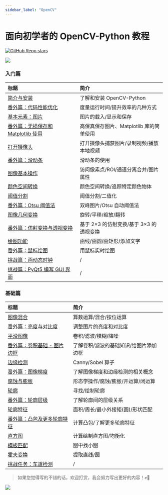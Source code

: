 ```yaml
---
sidebar_label: "OpenCV"
---
```


# 面向初学者的 OpenCV-Python 教程

[![GitHub Repo stars](https://img.shields.io/github/stars/CodecWang/opencv-python-tutorial?style=social)](https://github.com/CodecWang/opencv-python-tutorial)

![](https://cos.codec.wang/opencv-python-tutorial-amend-new-cover.png)

### 入门篇

| 标题                                                                                       | 简介                                     |
| :----------------------------------------------------------------------------------------- | :--------------------------------------- |
| [简介与安装](./start/01-introduction-and-installation.md)                                  | 了解和安装 OpenCV-Python                 |
| [番外篇：代码性能优化](./start/extra-01-code-optimization.md)                              | 度量运行时间/提升效率的几种方式          |
| [基本元素：图片](./start/02-basic-element-image.md)                                        | 图片的载入/显示和保存                    |
| [番外篇：无损保存和 Matplotlib 使用](./start/extra-02-high-quality-save-and-matplotlib.md) | 高保真保存图片、Matplotlib 库的简单使用  |
| [打开摄像头](./start/03-open-camera.md)                                                    | 打开摄像头捕获图片/录制视频/播放本地视频 |
| [番外篇：滑动条](./start/extra-03-trackbar.md)                                             | 滑动条的使用                             |
| [图像基本操作](./start/04-basic-operations.md)                                             | 访问像素点/ROI/通道分离合并/图片属性     |
| [颜色空间转换](./start/05-changing-colorspaces.md)                                         | 颜色空间转换/追踪特定颜色物体            |
| [阈值分割](./start/06-image-thresholding.md)                                               | 阈值分割/二值化                          |
| [番外篇：Otsu 阈值法](./start/extra-04-otsu-thresholding.md)                               | 双峰图片/Otsu 自动阈值法                 |
| [图像几何变换](./start/07-image-geometric-transformation.md)                               | 旋转/平移/缩放/翻转                      |
| [番外篇：仿射变换与透视变换](./start/extra-05-warpaffine-warpperspective.md)               | 基于 2×3 的仿射变换/基于 3×3 的透视变换  |
| [绘图功能](./start/08-drawing-function.md)                                                 | 画线/画圆/画矩形/添加文字                |
| [番外篇：鼠标绘图](./start/extra-06-drawing-with-mouse.md)                                 | 用鼠标实时绘图                           |
| [挑战篇：画动态时钟](./start/challenge-01-draw-dynamic-clock.md)                           | /                                        |
| [挑战篇：PyQt5 编写 GUI 界面](./start/challenge-02-create-gui-with-pyqt5.md)               | /                                        |

### 基础篇

| 标题                                                                       | 简介                                   |
| :------------------------------------------------------------------------- | :------------------------------------- |
| [图像混合](./basic/09-image-blending.md)                                   | 算数运算/混合/按位运算                 |
| [番外篇：亮度与对比度](./basic/extra-07-contrast-and-brightness.md)        | 调整图片的亮度和对比度                 |
| [平滑图像](./basic/10-smoothing-images.md)                                 | 卷积/滤波/模糊/降噪                    |
| [番外篇：卷积基础 - 图片边框](./basic/extra-08-padding-and-convolution.md) | 了解卷积/滤波的基础知识/给图片添加边框 |
| [边缘检测](./basic/11-edge-detection.md)                                   | Canny/Sobel 算子                       |
| [番外篇：图像梯度](./basic/extra-09-image-gradients.md)                    | 了解图像梯度和边缘检测的相关概念       |
| [腐蚀与膨胀](./basic/12-erode-and-dilate.md)                               | 形态学操作/腐蚀/膨胀/开运算/闭运算     |
| [轮廓](./basic/13-contours.md)                                             | 寻找/绘制轮廓                          |
| [番外篇：轮廓层级](./basic/extra-10-contours-hierarchy.md)                 | 了解轮廓间的层级关系                   |
| [轮廓特征](./basic/14-contour-features.md)                                 | 面积/周长/最小外接矩\(圆\)/形状匹配    |
| [番外篇：凸包及更多轮廓特征](./basic/extra-11-convex-hull.md)              | 计算凸包/了解更多轮廓特征              |
| [直方图](./basic/15-histograms.md)                                         | 计算绘制直方图/均衡化                  |
| [模板匹配](./basic/16-template-matching.md)                                | 图中找小图                             |
| [霍夫变换](./basic/17-hough-transform.md)                                  | 提取直线/圆                            |
| [挑战任务：车道检测](./basic/challenge-03-lane-road-detection.md)          | /                                      |

> 如果您觉得写的不错的话，欢迎打赏，我会努力写出更好的内容！✊🤟

![](https://cos.codec.wang/wechat_alipay_pay_pic.png)
